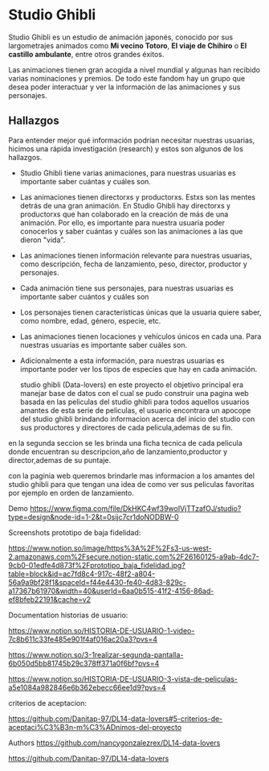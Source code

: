 # Studio Ghibli

Studio Ghibli es un estudio de animación japonés, conocido por sus largometrajes
animados como **Mi vecino Totoro**, **El viaje de Chihiro** o
**El castillo ambulante**, entre otros grandes éxitos.

Las animaciones tienen gran acogida a nivel mundial y algunas han recibido
varias nominaciones y premios. De todo este fandom hay un grupo que desea poder
interactuar y ver la información de las animaciones y sus personajes.

## Hallazgos

Para entender mejor qué información podrían necesitar nuestras usuarias,
hicimos una rápida investigación (research) y estos son algunos de los
hallazgos.

- Studio Ghibli tiene varias animaciones, para nuestras usuarias es importante
  saber cuántas y cuáles son.
- Las animaciones tienen directorxs y productorxs. Estxs son las mentes detrás
  de una gran animación. En Studio Ghibli hay directorxs y productorxs que han
  colaborado en la creación de más de una animación. Por ello, es importante
  para nuestra usuaria poder conocerlos y saber cuántas y cuáles son las
  animaciones a las que dieron "vida".
- Las animaciones tienen información relevante para nuestras usuarias, como
  descripción, fecha de lanzamiento, peso, director, productor y personajes.
- Cada animación tiene sus personajes, para nuestras usuarias es importante
  saber cuántos y cuáles son
- Los personajes tienen características únicas que la usuaria quiere saber, como
  nombre, edad, género, especie, etc.
- Las animaciones tienen locaciones y vehículos únicos en cada una. Para
  nuestras usuarias es importante saber cuáles son.
- Adicionalmente a esta información, para nuestras usuarias es importante poder
  ver los tipos de especies que hay en cada animación. 
  
  studio ghibli (Data-lovers)
en este proyecto el objetivo principal era manejar base de datos con el cual se pudo construir una pagina web basada en las peliculas del studio ghibli para todos aquellos usuarios amantes de esta serie de peliculas, el usuario encontrara un apocope del studio ghibli brindando informacion acerca del inicio del studio con sus productores y directores de cada pelicula,ademas de su fin.

en la segunda seccion se les brinda una ficha tecnica de cada pelicula donde encuentran su descripcion,año de lanzamiento,productor y director,ademas de su puntaje.

con la paginia web queremos brindarle mas informacion a los amantes del studio ghibli para que tengan una idea de como ver sus peliculas favoritas por ejemplo en orden de lanzamiento.

Demo
https://www.figma.com/file/DkHKC4wf39woIVjTTzafOJ/studio?type=design&node-id=1-2&t=0sijc7cr1doNODBW-0

Screenshots
prototipo de baja fidelidad:

https://www.notion.so/image/https%3A%2F%2Fs3-us-west-2.amazonaws.com%2Fsecure.notion-static.com%2F26160125-a9ab-4dc7-9cb0-01edfe4d873f%2Fprototipo_baja_fidelidad.jpg?table=block&id=ac7fd8c4-917c-48f2-a804-56a9a9bf28f1&spaceId=f44e4430-fe40-4d83-829c-a17367b61970&width=40&userId=6aa0b515-41f2-4156-86ad-ef8bfeb22191&cache=v2

Documentation
historias de usuario:

https://www.notion.so/HISTORIA-DE-USUARIO-1-video-7c8b611c33fe485e901f4af016ac20a3?pvs=4

https://www.notion.so/3-1realizar-segunda-pantalla-6b050d5bb81745b29c378ff371a0f6bf?pvs=4

https://www.notion.so/HISTORIA-DE-USUARIO-3-vista-de-peliculas-a5e1084a982846e6b362ebecc66ee1d9?pvs=4

criterios de aceptacion:

https://github.com/Danitap-97/DL14-data-lovers#5-criterios-de-aceptaci%C3%B3n-m%C3%ADnimos-del-proyecto

Authors
https://github.com/nancygonzalezrex/DL14-data-lovers

https://github.com/Danitap-97/DL14-data-lovers
